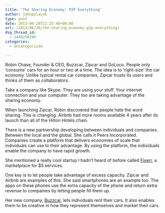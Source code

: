 ```yaml
---
title: 'The Sharing Economy: P2P Everything'
author: johnpolacek
type: post
date: 2013-06-28T21:25:40+00:00
url: /2013/06/28/the-sharing-economy-p2p-everything/
dsq_thread_id:
  - 1446250296
categories:
  - Uncategorized

---
```


Robin Chase, Founder & CEO, Buzzcar, Zipcar and GoLoco. People only ‘consume’ cars for an hour or two at a time. The idea is to ‘right-size’ the car economy. Unlike typical rental car companies, Zipcar trusts its users and thinks of them as collaborators.

Take a company like Skype. They are using your stuff. Your internet connection and your computer. They too are taking advantage of the sharing economy.

When launching Zipcar, Robin discovered that people hate the word sharing. This is changing. Airbnb had more rooms available 4 years after its launch than all of the Hilton Hotels chain.

There is a new partnership developing between individuals and companies. Between the local and the global. She calls it Peers Incorporated. Companies create a platform that delivers economies of scale that individuals can use to their advantage. By using the platform, the individuals enable the company to have rapid growth.

She mentioned a really cool startup I hadn’t heard of before called [Fiverr][1], a marketplace for $5 services.

One key is to let people take advantage of excess capacity. Zipcar and Airbnb are examples of this. She said smartphones are an example too. The apps on these phones use the extra capacity of the phone and return extra revenue to companies by letting people fill them up.

Her new company, [Buzzcar][2], lets individuals rent their cars. It also enables them to be creative in how they represent themselves and market their cars.

 [1]: https://www.fiverr.com
 [2]: http://www.buzzcar.com/en/